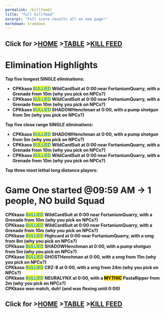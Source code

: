 ```yaml
---
permalink: /killfeed/
title: "full killfeed"
excerpt: "Full score results all on one page!"
markdown: kramdown
---
```

<meta http-equiv="refresh" content="30">

<script>
    var countUpdDate = new Date("Mar 24, 2023 16:39:02").getTime(); // Set the date we're counting down to
    var x = setInterval(function () {
        var timeNow = new Date().getTime(); // Get today's date and time
        var distance = timeNow - countUpdDate; // Find the distance between now and the count down date
        var days = Math.floor(distance / (1000 * 60 * 60 * 24));
        var hours = Math.floor((distance % (1000 * 60 * 60 * 24)) / (1000 * 60 * 60));
        var minutes = Math.floor((distance % (1000 * 60 * 60)) / (1000 * 60));
        var seconds = Math.floor((distance % (1000 * 60)) / 1000);
        var minutesString = minutes.toString();
        var secondsString = seconds.toString();
        if (minutesString.length < 2) {
            minutesString = "0" + minutesString;
        }
        if (secondsString.length < 2) {
            secondsString = "0" + secondsString;
        }
        document.getElementById("countUpTimer").innerHTML = minutesString + ":" + secondsString + " since updt"; // Display the result in the element with id="demo"
        // If the count down is finished, write some text
        if (distance < 0) {
            clearInterval(x);
            document.getElementById("countUpTimer").innerHTML = "EXPIRED";
        }
    }, 1000); // Update the count down every 1000 milliseconds
</script>


<strong><span id="countUpTimer" style="color:red;background-color:white;font-size:add_size"></span><strong>

## Click for >[HOME](https://www.kaso.gg) >[TABLE](https://www.kaso.gg/fullresults) >[KILL FEED](https://www.kaso.gg/killfeed)<br>

# Elimination Highlights<br>
Top five <strong>longest</strong> SINGLE eliminations:<br>
* CPKkaso <strong><span style="color:dodgerblue;background-color:yellow">BULLIED</span></strong> WildCardSuit at 0:00 near <strong>FortaniumQuarry</strong>, with a Grenade from 10m (why you pick on NPCs?)<br>
* CPKkaso <strong><span style="color:dodgerblue;background-color:yellow">BULLIED</span></strong> WildCardSuit at 0:00 near <strong>FortaniumQuarry</strong>, with a Grenade from 10m (why you pick on NPCs?)<br>
* CPKkaso <strong><span style="color:dodgerblue;background-color:yellow">BULLIED</span></strong> SHADOWHenchman at 0:00, with a pump shotgun from 5m (why you pick on NPCs?)<br>

Top five <strong>close range</strong> SINGLE eliminations:<br>
* CPKkaso <strong><span style="color:dodgerblue;background-color:yellow">BULLIED</span></strong> SHADOWHenchman at 0:00, with a pump shotgun from 5m (why you pick on NPCs?)<br>
* CPKkaso <strong><span style="color:dodgerblue;background-color:yellow">BULLIED</span></strong> WildCardSuit at 0:00 near <strong>FortaniumQuarry</strong>, with a Grenade from 10m (why you pick on NPCs?)<br>
* CPKkaso <strong><span style="color:dodgerblue;background-color:yellow">BULLIED</span></strong> WildCardSuit at 0:00 near <strong>FortaniumQuarry</strong>, with a Grenade from 10m (why you pick on NPCs?)<br>

Top three most lethal long distance players:<br>

# Game <strong>One</strong> started @09:59 AM -> 1 people, NO build Squad<br>
CPKkaso <strong><span style="color:dodgerblue;background-color:yellow">BULLIED</span></strong> WildCardSuit at 0:00 near <strong>FortaniumQuarry</strong>, with a Grenade from 10m (why you pick on NPCs?)<br>
CPKkaso <strong><span style="color:dodgerblue;background-color:yellow">BULLIED</span></strong> WildCardSuit at 0:00 near <strong>FortaniumQuarry</strong>, with a Grenade from 10m (why you pick on NPCs?)<br>
CPKkaso <strong><span style="color:dodgerblue;background-color:yellow">BULLIED</span></strong> Highcard at 0:00 near <strong>FortaniumQuarry</strong>, with a smg from 8m (why you pick on NPCs?)<br>
CPKkaso <strong><span style="color:dodgerblue;background-color:yellow">BULLIED</span></strong> SHADOWHenchman at 0:00, with a pump shotgun from 5m (why you pick on NPCs?)<br>
CPKkaso <strong><span style="color:dodgerblue;background-color:yellow">BULLIED</span></strong> GHOSTHenchman at 0:00, with a smg from 11m (why you pick on NPCs?)<br>
CPKkaso <strong><span style="color:dodgerblue;background-color:yellow">BULLIED</span></strong> CRZ-8 at 0:00, with a smg from 24m (why you pick on NPCs?)<br>
CPKkaso <strong><span style="color:dodgerblue;background-color:yellow">BULLIED</span></strong> NEURALYNX at 0:00, with a <strong><span style="color:black;background-color:gold">MYTHIC</span></strong> PastaRipper from 2m (why you pick on NPCs?)<br>
CPKkaso won match, duh! (and was flexing until 0:00)<br>

## Click for >[HOME](https://www.kaso.gg) >[TABLE](https://www.kaso.gg/fullresults) >[KILL FEED](https://www.kaso.gg/killfeed)<br>

<!--CREATED BY CODE-->
<!--3/24/2023 4:39:02 PM-->
